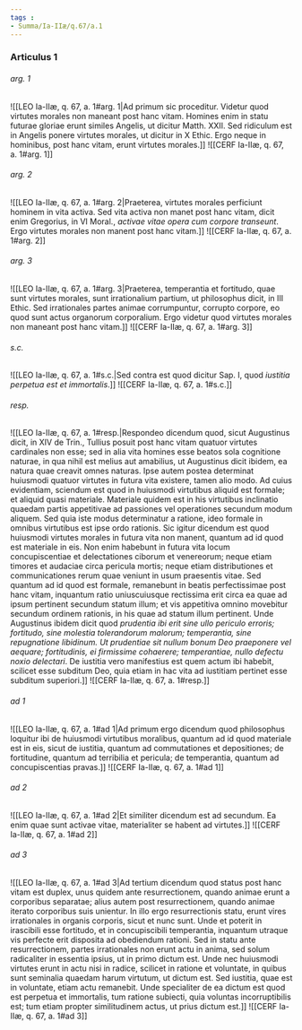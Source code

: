 ```yaml
---
tags : 
- Summa/Ia-IIæ/q.67/a.1
---
```


### Articulus 1

###### arg. 1
![[LEO Ia-IIæ, q. 67, a. 1#arg. 1|Ad primum sic proceditur. Videtur quod virtutes morales non maneant post hanc vitam. Homines enim in statu futurae gloriae erunt similes Angelis, ut dicitur Matth. XXII. Sed ridiculum est in Angelis ponere virtutes morales, ut dicitur in X Ethic. Ergo neque in hominibus, post hanc vitam, erunt virtutes morales.]]
![[CERF Ia-IIæ, q. 67, a. 1#arg. 1]]

###### arg. 2
![[LEO Ia-IIæ, q. 67, a. 1#arg. 2|Praeterea, virtutes morales perficiunt hominem in vita activa. Sed vita activa non manet post hanc vitam, dicit enim Gregorius, in VI Moral., *activae vitae opera cum corpore transeunt*. Ergo virtutes morales non manent post hanc vitam.]]
![[CERF Ia-IIæ, q. 67, a. 1#arg. 2]]

###### arg. 3
![[LEO Ia-IIæ, q. 67, a. 1#arg. 3|Praeterea, temperantia et fortitudo, quae sunt virtutes morales, sunt irrationalium partium, ut philosophus dicit, in III Ethic. Sed irrationales partes animae corrumpuntur, corrupto corpore, eo quod sunt actus organorum corporalium. Ergo videtur quod virtutes morales non maneant post hanc vitam.]]
![[CERF Ia-IIæ, q. 67, a. 1#arg. 3]]

###### s.c.
![[LEO Ia-IIæ, q. 67, a. 1#s.c.|Sed contra est quod dicitur Sap. I, quod *iustitia perpetua est et immortalis*.]]
![[CERF Ia-IIæ, q. 67, a. 1#s.c.]]

###### resp.
![[LEO Ia-IIæ, q. 67, a. 1#resp.|Respondeo dicendum quod, sicut Augustinus dicit, in XIV de Trin., Tullius posuit post hanc vitam quatuor virtutes cardinales non esse; sed in alia vita homines esse beatos sola cognitione naturae, in qua nihil est melius aut amabilius, ut Augustinus dicit ibidem, ea natura quae creavit omnes naturas. Ipse autem postea determinat huiusmodi quatuor virtutes in futura vita existere, tamen alio modo. Ad cuius evidentiam, sciendum est quod in huiusmodi virtutibus aliquid est formale; et aliquid quasi materiale. Materiale quidem est in his virtutibus inclinatio quaedam partis appetitivae ad passiones vel operationes secundum modum aliquem. Sed quia iste modus determinatur a ratione, ideo formale in omnibus virtutibus est ipse ordo rationis. Sic igitur dicendum est quod huiusmodi virtutes morales in futura vita non manent, quantum ad id quod est materiale in eis. Non enim habebunt in futura vita locum concupiscentiae et delectationes ciborum et venereorum; neque etiam timores et audaciae circa pericula mortis; neque etiam distributiones et communicationes rerum quae veniunt in usum praesentis vitae. Sed quantum ad id quod est formale, remanebunt in beatis perfectissimae post hanc vitam, inquantum ratio uniuscuiusque rectissima erit circa ea quae ad ipsum pertinent secundum statum illum; et vis appetitiva omnino movebitur secundum ordinem rationis, in his quae ad statum illum pertinent. Unde Augustinus ibidem dicit quod *prudentia ibi erit sine ullo periculo erroris; fortitudo, sine molestia tolerandorum malorum; temperantia, sine repugnatione libidinum. Ut prudentiae sit nullum bonum Deo praeponere vel aequare; fortitudinis, ei firmissime cohaerere; temperantiae, nullo defectu noxio delectari*. De iustitia vero manifestius est quem actum ibi habebit, scilicet esse subditum Deo, quia etiam in hac vita ad iustitiam pertinet esse subditum superiori.]]
![[CERF Ia-IIæ, q. 67, a. 1#resp.]]

###### ad 1
![[LEO Ia-IIæ, q. 67, a. 1#ad 1|Ad primum ergo dicendum quod philosophus loquitur ibi de huiusmodi virtutibus moralibus, quantum ad id quod materiale est in eis, sicut de iustitia, quantum ad commutationes et depositiones; de fortitudine, quantum ad terribilia et pericula; de temperantia, quantum ad concupiscentias pravas.]]
![[CERF Ia-IIæ, q. 67, a. 1#ad 1]]

###### ad 2
![[LEO Ia-IIæ, q. 67, a. 1#ad 2|Et similiter dicendum est ad secundum. Ea enim quae sunt activae vitae, materialiter se habent ad virtutes.]]
![[CERF Ia-IIæ, q. 67, a. 1#ad 2]]

###### ad 3
![[LEO Ia-IIæ, q. 67, a. 1#ad 3|Ad tertium dicendum quod status post hanc vitam est duplex, unus quidem ante resurrectionem, quando animae erunt a corporibus separatae; alius autem post resurrectionem, quando animae iterato corporibus suis unientur. In illo ergo resurrectionis statu, erunt vires irrationales in organis corporis, sicut et nunc sunt. Unde et poterit in irascibili esse fortitudo, et in concupiscibili temperantia, inquantum utraque vis perfecte erit disposita ad obediendum rationi. Sed in statu ante resurrectionem, partes irrationales non erunt actu in anima, sed solum radicaliter in essentia ipsius, ut in primo dictum est. Unde nec huiusmodi virtutes erunt in actu nisi in radice, scilicet in ratione et voluntate, in quibus sunt seminalia quaedam harum virtutum, ut dictum est. Sed iustitia, quae est in voluntate, etiam actu remanebit. Unde specialiter de ea dictum est quod est perpetua et immortalis, tum ratione subiecti, quia voluntas incorruptibilis est; tum etiam propter similitudinem actus, ut prius dictum est.]]
![[CERF Ia-IIæ, q. 67, a. 1#ad 3]]

